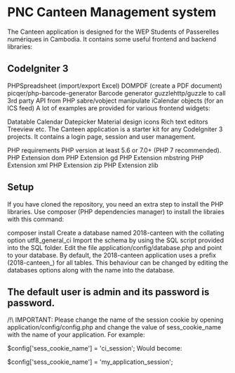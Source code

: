 # PNC Canteen Management system
The Canteen application is designed for the WEP Students of Passerelles numériques in Cambodia. It contains some useful frontend and backend libraries:

## CodeIgniter 3
PHPSpreadsheet (import/export Excel)
DOMPDF (create a PDF document)
picqer/php-barcode-generator Barcode generator
guzzlehttp/guzzle to call 3rd party API from PHP
sabre/vobject manipulate iCalendar objects (for an ICS feed)
A lot of examples are provided for various frontend widgets:

Datatable
Calendar
Datepicker
Material design icons
Rich text editors
Treeview
etc.
The Canteen application is a starter kit for any CodeIgniter 3 projects. It contains a login page, session and user management.

PHP requirements
PHP version at least 5.6 or 7.0+ (PHP 7 recommended).
PHP Extension dom
PHP Extension gd
PHP Extension mbstring
PHP Extension xml
PHP Extension zip
PHP Extension zlib
## Setup
If you have cloned the repository, you need an extra step to install the PHP libraries. Use composer (PHP dependencies manager) to install the libraies with this command:

composer install
Create a database named 2018-canteen with the collating option utf8_general_ci Import the schema by using the SQL script provided into the SQL folder. Edit the file application/config/database.php and point to your database. By default, the 2018-canteen application uses a prefix (2018-canteen_) for all tables. This behaviour can be changed by editing the databases options along with the name into the database.

## The default user is admin and its password is password.

/!\ IMPORTANT: Please change the name of the session cookie by opening application/config/config.php and change the value of sess_cookie_name with the name of your application. For example:

$config['sess_cookie_name'] = 'ci_session';
Would become:

$config['sess_cookie_name'] = 'my_application_session';
